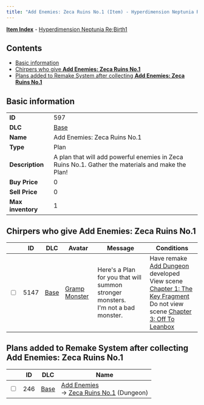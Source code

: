 ```yaml
---
title: "Add Enemies: Zeca Ruins No.1 (Item) - Hyperdimension Neptunia Re;Birth1"
---
```


[**Item Index**](/neptunia/rb1/item/index.html) - [Hyperdimension Neptunia Re;Birth1](/neptunia/rb1)

## Contents

- [Basic information](#basic-information)
- [Chirpers who give **Add Enemies: Zeca Ruins No.1**](#chirpers-who-give-add-enemies-zeca-ruins-no1)
- [Plans added to Remake System after collecting **Add Enemies: Zeca Ruins No.1**](#plans-added-to-remake-system-after-collecting-add-enemies-zeca-ruins-no1)

## Basic information

|   |   |
| -- | -- |
| **ID** | 597 |
| **DLC** | [Base](/neptunia/rb1/dlc/1-base.html) |
| **Name** | Add Enemies: Zeca Ruins No.1 |
| **Type** | Plan |
| **Description** | A plan that will add powerful enemies in Zeca Ruins No.1. Gather the materials and make the Plan! |
| **Buy Price** | 0 |
| **Sell Price** | 0 |
| **Max inventory** | 1 |

## Chirpers who give **Add Enemies: Zeca Ruins No.1**

|    | ID | DLC | Avatar | Message | Conditions |
| -- | -- | --- | ------ | ------- | ---------- |
| <input type="checkbox" id="rb1-chirper-event-1-5147" class="trackbox" /> | 5147 | [Base](/neptunia/rb1/dlc/1-base.html) | [Gramp Monster](/neptunia/rb1/avatar/1-243-gramp-monster.html) | Here's a Plan for you that will summon stronger monsters.<br />I'm not a bad monster. | Have remake [Add Dungeon](/neptunia/rb1/remake/1-209-add-dungeon.html) developed<br />View scene [Chapter 1: The Key Fragment](/neptunia/rb1/scene/1-117-chapter-1-the-key-fragment.html)<br />Do not view scene [Chapter 3: Off To Leanbox](/neptunia/rb1/scene/1-301-chapter-3-off-to-leanbox.html) |

## Plans added to Remake System after collecting **Add Enemies: Zeca Ruins No.1**

|    | ID | DLC | Name |
| -- | -- | --- | ---- |
| <input type="checkbox" id="rb1-remake-1-246" class="trackbox" /> | 246 | [Base](/neptunia/rb1/dlc/1-base.html) | [Add Enemies](/neptunia/rb1/remake/1-246-add-enemies.html)<br />→ [Zeca Ruins No.1](/neptunia/rb1/dungeon/1-101-zeca-ruins-no-1.html) (Dungeon) |